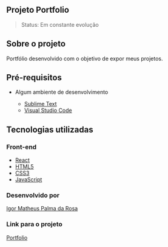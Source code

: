 ## Projeto Portfolio

> Status: Em constante evolução

## Sobre o projeto

Portfólio desenvolvido com o objetivo de expor meus projetos.

## Pré-requisitos

- Algum ambiente de desenvolvimento

  - [Sublime Text](https://www.sublimetext.com/)
  - [Visual Studio Code](https://code.visualstudio.com/)

## Tecnologias utilizadas

### Front-end
 - [React](https://react.dev/learn/)
 - [HTML5](https://devdocs.io/html/)
 - [CSS3](https://devdocs.io/css/)
 - [JavaScript](https://devdocs.io/javascript)

### Desenvolvido por

[Igor Matheus Palma da Rosa](https://github.com/mattigor/)

### Link para o projeto
[Portfolio](https://igormatheusportfolio-cvhqcuozp-igor-matheus-projects-9881ef41.vercel.app/)

